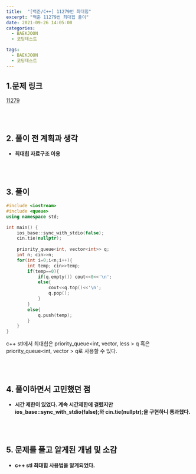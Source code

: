 ```yaml
---
title:  "[백준/C++] 11279번 최대힙"
excerpt: "백준 11279번 최대힙 풀이"
date: 2021-09-26 14:05:00
categories:
  - BAEKJOON
  - 코딩테스트

tags:
  - BAEKJOON
  - 코딩테스트
---
```


## 1.문제 링크

[11279](https://www.acmicpc.net/problem/11279)

<br>
<br>

## 2. 풀이 전 계획과 생각

- **최대힙 자료구조 이용**


<br>
<br>

## 3. 풀이

```cpp
#include <iostream>
#include <queue>
using namespace std;

int main() {
    ios_base::sync_with_stdio(false);
    cin.tie(nullptr);
    
	priority_queue<int, vector<int>> q;
	int n; cin>>n;
    for(int i=0;i<n;i++){
        int temp; cin>>temp;
        if(temp==0){
            if(q.empty()) cout<<0<<'\n';
            else{
                cout<<q.top()<<'\n';
                q.pop();
            }
        }
        else{
            q.push(temp);
        }
    }
}
```

c++ stl에서 최대힙은 priority_queue<int, vector<int>, less<int> > q 혹은 priority_queue<int, vector<int> > q로 사용할 수 있다.

<br>
<br>

## 4. 풀이하면서 고민했던 점

- **시간 제한이 있었다. 계속 시간제한에 걸렸지만 ios_base::sync_with_stdio(false);와 cin.tie(nullptr);을 구현하니 통과했다.**


<br>
<br>

## 5. 문제를 풀고 알게된 개념 및 소감

- **c++ stl 최대힙 사용법을 알게되었다.**